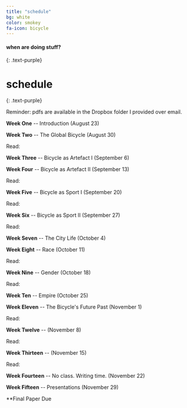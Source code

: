 ```yaml
---
title: "schedule"
bg: white 
color: smokey 
fa-icon: bicycle
---
```


#### when are doing stuff?
{: .text-purple}

# schedule 
{: .text-purple}

Reminder: pdfs are available in the Dropbox folder I provided over email.

**Week One** --  Introduction (August 23)


**Week Two** -- The Global Bicycle (August 30)

Read:

**Week Three** -- Bicycle as Artefact I (September 6)


**Week Four** -- Bicycle as Artefact II  (September 13)

Read:

**Week Five** -- Bicycle as Sport I (September 20)

Read:

**Week Six** -- Bicycle as Sport II (September 27)

Read:


**Week Seven** -- The City Life (October 4)


**Week Eight** -- Race (October 11)

Read:


**Week Nine** -- Gender (October 18)

Read:


**Week Ten** -- Empire (October 25)


**Week Eleven** -- The Bicycle's Future Past (November 1) 

Read:


**Week Twelve** -- (November 8)

Read:


**Week Thirteen** -- (November 15)

Read:


**Week Fourteen** -- No class. Writing time. (November 22)


**Week Fifteen** -- Presentations (November 29)



**Final Paper Due




